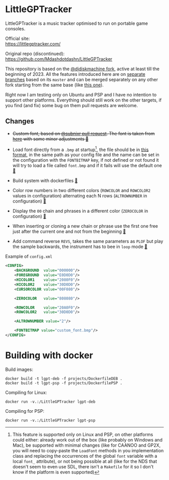 # LittleGPTracker

LittleGPTracker is a music tracker optimised to run on portable game consoles.

Official site:  
https://littlegptracker.com/

Original repo (discontinued):  
https://github.com/Mdashdotdashn/LittleGPTracker

This repository is based on the [@djdiskmachine
fork](https://github.com/djdiskmachine/LittleGPTracker/), active at least till
the beginning of 2023. All the features introduced here are on [separate
branches](https://github.com/edne/LittleGPTracker/branches/all?query=feature%2F)
based on its `master` and can be merged separately on any other fork starting
from the same base (like [this
one](https://github.com/subnixr/LittleGPTracker/)).

Right now I am testing only on Ubuntu and PSP and I have no intention to
support other platforms. Everything should still work on the other targets, if
you find (and fix) some bug on them pull requests are welcome.


## Changes

- ~~Custom font, based on [@subnixr pull
  request](https://github.com/djdiskmachine/LittleGPTracker/pull/50). The font
is taken from
[here](https://int10h.org/oldschool-pc-fonts/fontlist/font?ibm_cgathin) with
some minor adjustments
[🔗](https://github.com/edne/LittleGPTracker/tree/feature/ibm_font)~~

- Load font directly from a `.bmp` at startup[^1], the file should be in [this
  format](https://github.com/edne/LittleGPTracker/blob/master/sources/Resources/original.bmp),
in the same path as your config file and the name can be set in the
configuration with the `FONTBITMAP` key, if not defined or not found it will
try to load a file called `font.bmp` and if it fails will use the default one
[🔗](https://github.com/edne/LittleGPTracker/tree/feature/load_custom_font)

- Build system with dockerfiles
  [🔗](https://github.com/edne/LittleGPTracker/tree/feature/docker_build)

- Color row numbers in two different colors (`ROWCOLOR` and `ROWCOLOR2` values
  in configuration) alternating each N rows (`ALTROWNUMBER` in configuration)
[🔗](https://github.com/edne/LittleGPTracker/tree/feature/alternate_row_number_color)

- Display the `00` chain and phrases in a different color (`ZEROCOLOR` in
  configuration)
[🔗](https://github.com/edne/LittleGPTracker/tree/feature/00_color)

- When inserting or cloning a new chain or phrase use the first one free just
  after the current one and not from the beginning
[🔗](https://github.com/edne/LittleGPTracker/tree/feature/next_from_current)

- Add command reverse `REVS`, takes the same parameters as `PLOF` but play the
  sample backwards, the instrument has to bee in `loop` mode
[🔗](https://github.com/edne/LittleGPTracker/tree/feature/reverse_command)

[^1]: This feature is supported only on Linux and PSP, on other platforms
could either: already work out of the box (like probably on Windows and Mac),
be supported with minimal changes (like for CAANOO and GP2X, you will need to
copy-paste the `LoadFont` methods in you implementation class and replacing the
occurrences of the global `font` variable with a local `font_` attribute), or
not being possible at all (like for the NDS that doesn't seem to even use SDL,
there isn't a `Makefile` for it so I don't know if the platform is even
supported)

Example of `config.xml`
```xml
<CONFIG>
    <BACKGROUND  value="000000"/>
    <FOREGROUND  value="E0D0D0"/>
    <HICOLOR1    value="2080F0"/>
    <HICOLOR2    value="30D0D0"/>
    <CURSORCOLOR value="00F080"/>

    <ZEROCOLOR   value="808080"/>

    <ROWCOLOR    value="20A0F0"/>
    <ROWCOLOR2   value="30D0D0"/>

    <ALTROWNUMBER value="2"/>

    <FONTBITMAP value="custom_font.bmp"/>
</CONFIG>
```


# Building with docker

Build images:
```
docker build -t lgpt-deb -f projects/DockerfileDEB .
docker build -t lgpt-psp -f projects/DockerfilePSP .
```

Compiling for Linux:
```
docker run -v.:/LittleGPTracker lgpt-deb
```

Compiling for PSP:
```
docker run -v.:/LittleGPTracker lgpt-psp
```
